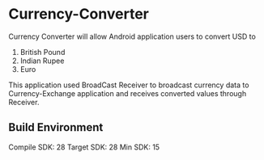 # Currency-Converter

Currency Converter will allow Android application users to convert USD to 
1) British Pound
2) Indian Rupee
3) Euro

This application used BroadCast Receiver to broadcast currency data to Currency-Exchange application and receives converted values through Receiver.

## Build Environment
Compile SDK: 28
Target SDK: 28
Min SDK: 15
